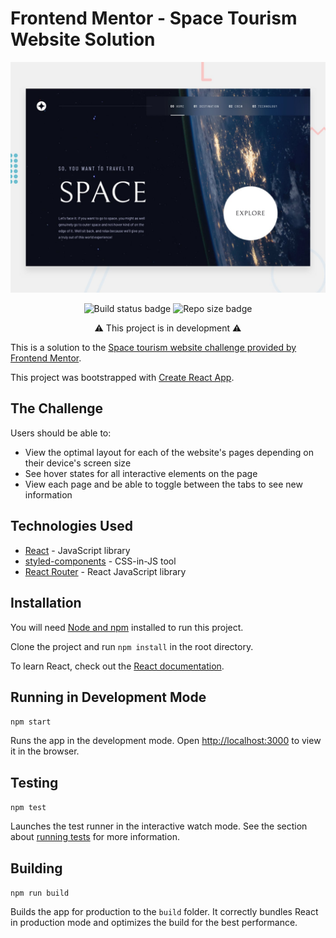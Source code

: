 # Frontend Mentor - Space Tourism Website Solution

![The home page of the space tourism website](./preview.jpg)

<p align="center">
    <img alt="Build status badge" src="https://img.shields.io/github/workflow/status/cagloria/space-tourism-website/Node.js CI" />
    <img alt="Repo size badge" src="https://img.shields.io/github/repo-size/cagloria/space-tourism-website" />
</p>

<p align="center">⚠ This project is in development ⚠</p>

This is a solution to the [Space tourism website challenge provided by Frontend Mentor](https://www.frontendmentor.io/challenges/space-tourism-multipage-website-gRWj1URZ3).

This project was bootstrapped with [Create React App](https://github.com/facebook/create-react-app).

## The Challenge

Users should be able to:

-   View the optimal layout for each of the website's pages depending on their device's screen size
-   See hover states for all interactive elements on the page
-   View each page and be able to toggle between the tabs to see new information

## Technologies Used

-   [React](https://reactjs.org/) - JavaScript library
-   [styled-components](https://styled-components.com/) - CSS-in-JS tool
-   [React Router](https://github.com/remix-run/react-router) - React JavaScript library

## Installation

You will need [Node and npm](https://nodejs.org/en/) installed to run this project.

Clone the project and run `npm install` in the root directory.

To learn React, check out the [React documentation](https://reactjs.org/).

## Running in Development Mode

`npm start`

Runs the app in the development mode. Open [http://localhost:3000](http://localhost:3000) to view it in the browser.

## Testing

`npm test`

Launches the test runner in the interactive watch mode. See the section about [running tests](https://facebook.github.io/create-react-app/docs/running-tests) for more information.

## Building

`npm run build`

Builds the app for production to the `build` folder. It correctly bundles React in production mode and optimizes the build for the best performance.
